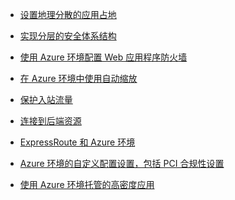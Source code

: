 <!-- not suitable for Mooncake -->


* [设置地理分散的应用占地](/documentation/articles/app-service-app-service-environment-geo-distributed-scale/)
* [实现分层的安全体系结构](/documentation/articles/app-service-app-service-environment-layered-security/)
* [使用 Azure 环境配置 Web 应用程序防火墙](/documentation/articles/app-service-app-service-environment-web-application-firewall/)


* [在 Azure 环境中使用自动缩放](/documentation/articles/app-service-environment-auto-scale/)
* [保护入站流量](/documentation/articles/app-service-app-service-environment-control-inbound-traffic/)
* [连接到后端资源](/documentation/articles/app-service-app-service-environment-securely-connecting-to-backend-resources/)
* [ExpressRoute 和 Azure 环境](/documentation/articles/app-service-app-service-environment-network-configuration-expressroute/)
* [Azure 环境的自定义配置设置，包括 PCI 合规性设置](/documentation/articles/app-service-app-service-environment-custom-settings/)
* [使用 Azure 环境托管的高密度应用](/documentation/articles/app-service-high-density-hosting/#recommended-configuration-for-high-density-hosting)

<!---HONumber=Mooncake_0815_2016-->